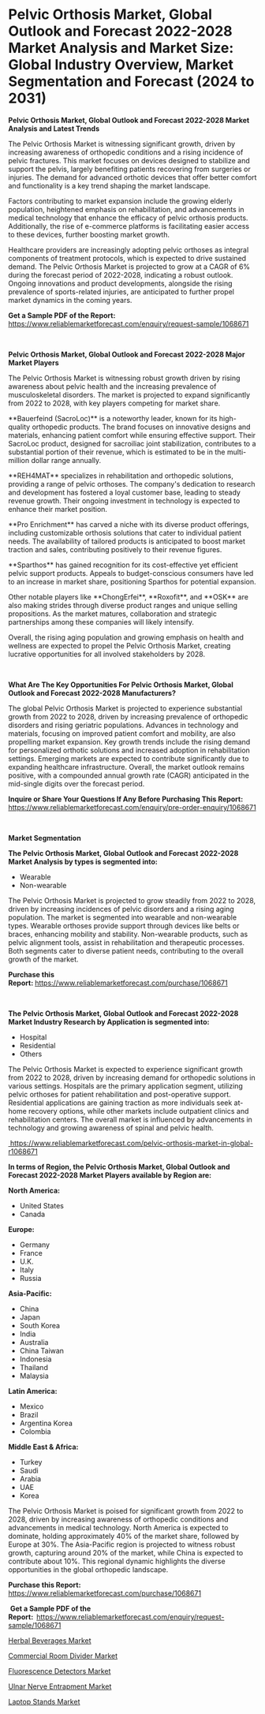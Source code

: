 <p><h1>Pelvic Orthosis Market, Global Outlook and Forecast 2022-2028 Market Analysis and Market Size: Global Industry Overview, Market Segmentation and Forecast (2024 to 2031)</h1></p><p><strong>Pelvic Orthosis Market, Global Outlook and Forecast 2022-2028 Market Analysis and Latest Trends</strong></p>
<p><p>The Pelvic Orthosis Market is witnessing significant growth, driven by increasing awareness of orthopedic conditions and a rising incidence of pelvic fractures. This market focuses on devices designed to stabilize and support the pelvis, largely benefiting patients recovering from surgeries or injuries. The demand for advanced orthotic devices that offer better comfort and functionality is a key trend shaping the market landscape.</p><p>Factors contributing to market expansion include the growing elderly population, heightened emphasis on rehabilitation, and advancements in medical technology that enhance the efficacy of pelvic orthosis products. Additionally, the rise of e-commerce platforms is facilitating easier access to these devices, further boosting market growth.</p><p>Healthcare providers are increasingly adopting pelvic orthoses as integral components of treatment protocols, which is expected to drive sustained demand. The Pelvic Orthosis Market is projected to grow at a CAGR of 6% during the forecast period of 2022-2028, indicating a robust outlook. Ongoing innovations and product developments, alongside the rising prevalence of sports-related injuries, are anticipated to further propel market dynamics in the coming years.</p></p>
<p><strong>Get a Sample PDF of the Report:&nbsp;</strong> <a href="https://www.reliablemarketforecast.com/enquiry/request-sample/1068671?utm_campaign=1839&utm_medium=2&utm_source=Github&utm_content=ia&utm_term=03122024&utm_id=pelvic-orthosis-market-global-outlook-and-forecast-2022-2028">https://www.reliablemarketforecast.com/enquiry/request-sample/1068671</a></p>
<p>&nbsp;</p>
<p><strong>Pelvic Orthosis Market, Global Outlook and Forecast 2022-2028 Major Market Players</strong></p>
<p><p>The Pelvic Orthosis Market is witnessing robust growth driven by rising awareness about pelvic health and the increasing prevalence of musculoskeletal disorders. The market is projected to expand significantly from 2022 to 2028, with key players competing for market share.</p><p>**Bauerfeind (SacroLoc)** is a noteworthy leader, known for its high-quality orthopedic products. The brand focuses on innovative designs and materials, enhancing patient comfort while ensuring effective support. Their SacroLoc product, designed for sacroiliac joint stabilization, contributes to a substantial portion of their revenue, which is estimated to be in the multi-million dollar range annually.</p><p>**REH4MAT** specializes in rehabilitation and orthopedic solutions, providing a range of pelvic orthoses. The company's dedication to research and development has fostered a loyal customer base, leading to steady revenue growth. Their ongoing investment in technology is expected to enhance their market position.</p><p>**Pro Enrichment** has carved a niche with its diverse product offerings, including customizable orthosis solutions that cater to individual patient needs. The availability of tailored products is anticipated to boost market traction and sales, contributing positively to their revenue figures.</p><p>**Sparthos** has gained recognition for its cost-effective yet efficient pelvic support products. Appeals to budget-conscious consumers have led to an increase in market share, positioning Sparthos for potential expansion.</p><p>Other notable players like **ChongErfei**, **Roxofit**, and **OSK** are also making strides through diverse product ranges and unique selling propositions. As the market matures, collaboration and strategic partnerships among these companies will likely intensify.</p><p>Overall, the rising aging population and growing emphasis on health and wellness are expected to propel the Pelvic Orthosis Market, creating lucrative opportunities for all involved stakeholders by 2028.</p></p>
<p>&nbsp;</p>
<p><strong>What Are The Key Opportunities For Pelvic Orthosis Market, Global Outlook and Forecast 2022-2028 Manufacturers?</strong></p>
<p><p>The global Pelvic Orthosis Market is projected to experience substantial growth from 2022 to 2028, driven by increasing prevalence of orthopedic disorders and rising geriatric populations. Advances in technology and materials, focusing on improved patient comfort and mobility, are also propelling market expansion. Key growth trends include the rising demand for personalized orthotic solutions and increased adoption in rehabilitation settings. Emerging markets are expected to contribute significantly due to expanding healthcare infrastructure. Overall, the market outlook remains positive, with a compounded annual growth rate (CAGR) anticipated in the mid-single digits over the forecast period.</p></p>
<p><strong>Inquire or Share Your Questions If Any Before Purchasing This Report:</strong> <a href="https://www.reliablemarketforecast.com/enquiry/pre-order-enquiry/1068671?utm_campaign=1839&utm_medium=2&utm_source=Github&utm_content=ia&utm_term=03122024&utm_id=pelvic-orthosis-market-global-outlook-and-forecast-2022-2028">https://www.reliablemarketforecast.com/enquiry/pre-order-enquiry/1068671</a></p>
<p>&nbsp;</p>
<p><strong>Market Segmentation</strong></p>
<p><strong>The Pelvic Orthosis Market, Global Outlook and Forecast 2022-2028 Market Analysis by types is segmented into:</strong></p>
<p><ul><li>Wearable</li><li>Non-wearable</li></ul></p>
<p><p>The Pelvic Orthosis Market is projected to grow steadily from 2022 to 2028, driven by increasing incidences of pelvic disorders and a rising aging population. The market is segmented into wearable and non-wearable types. Wearable orthoses provide support through devices like belts or braces, enhancing mobility and stability. Non-wearable products, such as pelvic alignment tools, assist in rehabilitation and therapeutic processes. Both segments cater to diverse patient needs, contributing to the overall growth of the market.</p></p>
<p><strong>Purchase this Report:&nbsp;</strong><a href="https://www.reliablemarketforecast.com/purchase/1068671?utm_campaign=1839&utm_medium=2&utm_source=Github&utm_content=ia&utm_term=03122024&utm_id=pelvic-orthosis-market-global-outlook-and-forecast-2022-2028">https://www.reliablemarketforecast.com/purchase/1068671</a></p>
<p>&nbsp;</p>
<p><strong>The Pelvic Orthosis Market, Global Outlook and Forecast 2022-2028 Market Industry Research by Application is segmented into:</strong></p>
<p><ul><li>Hospital</li><li>Residential</li><li>Others</li></ul></p>
<p><p>The Pelvic Orthosis Market is expected to experience significant growth from 2022 to 2028, driven by increasing demand for orthopedic solutions in various settings. Hospitals are the primary application segment, utilizing pelvic orthoses for patient rehabilitation and post-operative support. Residential applications are gaining traction as more individuals seek at-home recovery options, while other markets include outpatient clinics and rehabilitation centers. The overall market is influenced by advancements in technology and growing awareness of spinal and pelvic health.</p></p>
<p><a href="https://www.reliablemarketforecast.com/pelvic-orthosis-market-in-global-r1068671?utm_campaign=1839&utm_medium=2&utm_source=Github&utm_content=ia&utm_term=03122024&utm_id=pelvic-orthosis-market-global-outlook-and-forecast-2022-2028">&nbsp;https://www.reliablemarketforecast.com/pelvic-orthosis-market-in-global-r1068671</a></p>
<p><strong>In terms of Region, the Pelvic Orthosis Market, Global Outlook and Forecast 2022-2028 Market Players available by Region are:</strong></p>
<p>
    <p> <strong> North America: </strong>
        <ul>
            <li>United States</li>
            <li>Canada</li>
        </ul>
        </p> 
    <p> <strong> Europe: </strong>
        <ul>
            <li>Germany</li>
            <li>France</li>
            <li>U.K.</li>
            <li>Italy</li>
            <li>Russia</li>
        </ul>
        </p> 
    <p> <strong> Asia-Pacific: </strong>
        <ul>
            <li>China</li>
            <li>Japan</li>
            <li>South Korea</li>
            <li>India</li>
            <li>Australia</li>
            <li>China Taiwan</li>
            <li>Indonesia</li>
            <li>Thailand</li>
            <li>Malaysia</li>
        </ul>
        </p> 
    <p> <strong> Latin America: </strong>
        <ul>
            <li>Mexico</li>
            <li>Brazil</li>
            <li>Argentina Korea</li>
            <li>Colombia</li>
        </ul>
        </p> 
    <p> <strong> Middle East & Africa: </strong>
        <ul>
            <li>Turkey</li>
            <li>Saudi</li>
            <li>Arabia</li>
            <li>UAE</li>
            <li>Korea</li>
        </ul>
    </p>
    </p>
<p><p>The Pelvic Orthosis Market is poised for significant growth from 2022 to 2028, driven by increasing awareness of orthopedic conditions and advancements in medical technology. North America is expected to dominate, holding approximately 40% of the market share, followed by Europe at 30%. The Asia-Pacific region is projected to witness robust growth, capturing around 20% of the market, while China is expected to contribute about 10%. This regional dynamic highlights the diverse opportunities in the global orthopedic landscape.</p></p>
<p><strong>Purchase this Report: </strong><a href="https://www.reliablemarketforecast.com/purchase/1068671?utm_campaign=1839&utm_medium=2&utm_source=Github&utm_content=ia&utm_term=03122024&utm_id=pelvic-orthosis-market-global-outlook-and-forecast-2022-2028">https://www.reliablemarketforecast.com/purchase/1068671</a></p>
<p>&nbsp;<strong>Get a Sample PDF of the Report:&nbsp;&nbsp;</strong><a href="https://www.reliablemarketforecast.com/enquiry/request-sample/1068671?utm_campaign=1839&utm_medium=2&utm_source=Github&utm_content=ia&utm_term=03122024&utm_id=pelvic-orthosis-market-global-outlook-and-forecast-2022-2028">https://www.reliablemarketforecast.com/enquiry/request-sample/1068671</a></p>
<p><strong></strong></p>
<p><p><a href="https://www.linkedin.com/pulse/herbal-beveragesmarket-size-trends-growth-rate-12-cagr-from-2024-thsgf?utm_campaign=1839&utm_medium=2&utm_source=Github&utm_content=ia&utm_term=03122024&utm_id=pelvic-orthosis-market-global-outlook-and-forecast-2022-2028">Herbal Beverages Market</a></p><p><a href="https://issuu.com/reportprime-2/docs/commercial-room-divider-market-size-2030.pptx?utm_campaign=1839&utm_medium=2&utm_source=Github&utm_content=ia&utm_term=03122024&utm_id=pelvic-orthosis-market-global-outlook-and-forecast-2022-2028">Commercial Room Divider Market</a></p><p><a href="https://www.linkedin.com/pulse/fluorescence-detectors-market-size-segmentation-trends-growth-zmthf?utm_campaign=1839&utm_medium=2&utm_source=Github&utm_content=ia&utm_term=03122024&utm_id=pelvic-orthosis-market-global-outlook-and-forecast-2022-2028">Fluorescence Detectors Market</a></p><p><a href="https://www.linkedin.com/pulse/future-growth-ulnar-nerve-entrapment-market-projected-57-9o9xe?utm_campaign=1839&utm_medium=2&utm_source=Github&utm_content=ia&utm_term=03122024&utm_id=pelvic-orthosis-market-global-outlook-and-forecast-2022-2028">Ulnar Nerve Entrapment Market</a></p><p><a href="https://issuu.com/reportprime-2/docs/laptop-stands-market-size-2030.pptx?utm_campaign=1839&utm_medium=2&utm_source=Github&utm_content=ia&utm_term=03122024&utm_id=pelvic-orthosis-market-global-outlook-and-forecast-2022-2028">Laptop Stands Market</a></p></p>